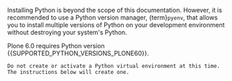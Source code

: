 Installing Python is beyond the scope of this documentation.
However, it is recommended to use a Python version manager, {term}`pyenv`, that allows you to install multiple versions of Python on your development environment without destroying your system's Python.

Plone 6.0 requires Python version {{SUPPORTED_PYTHON_VERSIONS_PLONE60}}.

```{warning}
Do not create or activate a Python virtual environment at this time.
The instructions below will create one.
```